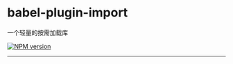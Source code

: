 # babel-plugin-import

一个轻量的按需加载库

[![NPM version](https://img.shields.io/npm/v/babel-plugin-import.svg?style=flat)](https://npmjs.org/package/babel-plugin-import)

----


